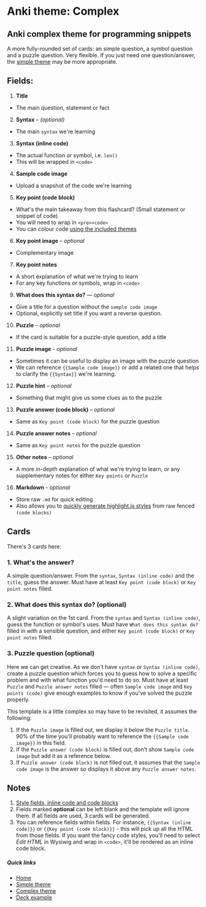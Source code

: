 # Anki theme: Complex
## Anki complex theme for programming snippets

A more fully-rounded set of cards: an simple question, a symbol question and a puzzle question. Very flexible. If you just need one question/answer, the [simple theme](../simple/README.md) may be more appropriate.

## Fields:

1. **Title**
  - The main question, statement or fact
2. **Syntax** – *(optional)*
  - The main `syntax` we're learning
3. **Syntax (inline code)**
  - The actual function or symbol, i.e. `len()`
  - This will be wrapped in `<code>`
4. **Sample code image**
  - Upload a snapshot of the code we're learning
5. **Key point (code block)**
  - What's the main takeaway from this flashcard? (Small statement or snippet of code)
  - You will need to wrap in `<pre><code>`
  - You can colour code [using the included themes](../styles/README.md)
6. **Key point image** – *optional*
  - Complementary image
7. **Key point notes**
  - A short explanation of what we're trying to learn
  - For any key functions or symbols, wrap in `<code>`
9. **What does this syntax do?** — *optional*
  - Give a title for a question without the `sample code image`
  - Optional, explicitly set title if you want a reverse question.
10. **Puzzle** – *optional*
  - If the card is suitable for a puzzle-style question, add a title
11. **Puzzle image** - *optional*
  - Sometimes it can be useful to display an image with the puzzle question
  - We can reference `{{Sample code image}}` or add a related one that helps to clarify the `{{Syntax}}` we're learning.
12. **Puzzle hint** – *optional*
  - Something that might give us some clues as to the puzzle
13. **Puzzle answer (code block)** – *optional*
  - Same as `Key point (code block)` for the puzzle question
14. **Puzzle answer notes** – *optional*
  - Same as `Key point notes` for the puzzle question
15. **Other notes** – *optional*
  - A more in-depth explanation of what we're trying to learn, or any supplementary notes for either `Key points` or `Puzzle`
16. **Markdown** - *optional*
  - Store raw `.md` for quick editing
  - Also allows you to [quickly generate highlight.js styles](../styles/README.md) from raw fenced `(code blocks)`


## Cards

There's 3 cards here:

### 1. What's the answer?

A simple question/answer. From the `syntax`, `Syntax (inline code)` and the `title`, guess the answer. Must have at least `Key point (code block)` or `Key point notes` filled.

### 2. What does this syntax do? (optional)

A slight variation on the 1st card. From the `syntax` and `Syntax (inline code)`, guess the function or symbol's uses. Must have `What does this syntax do?` filled in with a sensible question, and either `Key point (code block)` or `Key point notes` filled.

### 3. Puzzle question (optional)

Here we can get creative. As we don't have `syntax` or `Syntax (inline code)`, create a puzzle question which forces you to guess how to solve a specific problem and with what function you'd need to do so. Must have at least `Puzzle` and `Puzzle answer notes` filled — often `Sample code image` and `Key points (code)` give enough examples to know if you've solved the puzzle properly.

This template is a little complex so may have to be revisited, it assumes the following:

1. If the `Puzzle image` is filled out, we display it below the `Puzzle title`. 90% of the time you'll probably want to reference the `{{Sample code image}}` in this field.
2. If the `Puzzle answer (code block)` is filled out, don't show `Sample code image` but add it as a reference below.
3. If `Puzzle answer (code block)` is not filled out, it assumes that the `Sample code image` is the answer so displays it above any `Puzzle answer notes`.


## Notes

1. [Style fields, inline code and code blocks](../styles/README.md)
2. Fields marked **optional** can be left blank and the template will ignore them. If all fields are used, 3 cards will be generated.
3. You can reference fields within fields. For instance, `{{Syntax (inline code)}}` or `{{Key point (code block)}}` - this will pick up all the HTML from those fields. If you want the fancy code styles, you'll need to select *Edit HTML* in Wysiwig and wrap in `<code>`, it'll be rendered as an inline code block.


##### Quick links

- [Home](../../README.md)
- [Simple theme](../simple/README.md)
- [Complex theme](../complex/README.md)
- [Deck example](../../deck/README.md)
